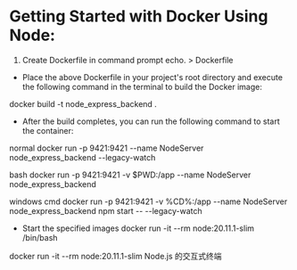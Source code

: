 # Getting Started with Docker Using Node:
1. Create Dockerfile in command prompt
echo. > Dockerfile

- Place the above Dockerfile in your project's root directory and execute the following command in the terminal to build the Docker image:

docker build -t node_express_backend .

- After the build completes, you can run the following command to start the container:

normal 
docker run -p 9421:9421 --name NodeServer node_express_backend --legacy-watch

bash 
docker run -p 9421:9421 -v $PWD:/app --name NodeServer node_express_backend 

windows cmd 
docker run -p 9421:9421 -v %CD%:/app --name NodeServer node_express_backend npm start -- --legacy-watch



- Start the specified images
docker run -it --rm node:20.11.1-slim /bin/bash

docker run -it --rm node:20.11.1-slim Node.js 的交互式终端


